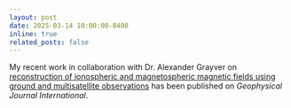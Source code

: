 ```yaml
---
layout: post
date: 2025-03-14 10:00:00-0400
inline: true
related_posts: false
---
```


My recent work in collaboration with Dr. Alexander Grayver on [reconstruction of ionospheric and magnetospheric magnetic fields using ground and multisatellite observations](https://doi.org/10.1093/gji/ggaf065) has been published on *Geophysical Journal International*.
